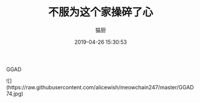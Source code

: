 ﻿---
layout: post
title: 不服为这个家操碎了心
date: 2019-04-26 15:30:53
updated: 2019-04-26 15:30:53
comments: true
categories: [Photo]
tags: [ggad, 格邓, 神奇动物在哪里]
author: "猫厨"
description: ""
toc: true
---

<p>GGAD</p> 
![](https://raw.githubusercontent.com/alicewish/meowchain247/master/GGAD74.jpg)


